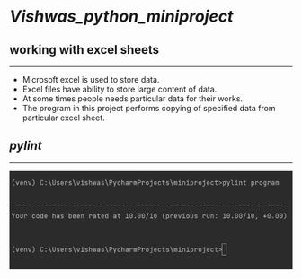 # ***Vishwas_python_miniproject***
## **working with excel sheets**
---
- Microsoft excel is used to store data.
- Excel files have ability to store large content of data.
- At some times people needs particular data for their works.
- The program in this project performs copying of specified data from particular excel sheet.



## ***pylint***
---
![Pylint results](pylint.PNG)
